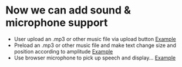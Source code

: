 # Now we can add sound & microphone support
* User upload an .mp3 or other music file via upload button [Example](https://karenanndonnachie.github.io/AtotheK/Chapter_3/sound/loadSong/index.html)
* Preload an .mp3 or other music file and make text change size and position according to amplitude [Example](https://karenanndonnachie.github.io/AtotheK/Chapter_3/sound/soundTest/index.html)
* Use browser microphone to pick up speech and display... [Example](https://karenanndonnachie.github.io/AtotheK/Chapter_3/sound/Speech/index.html)
